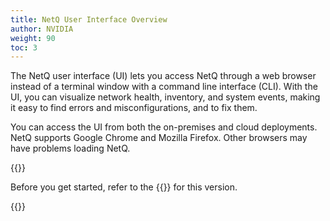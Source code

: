 ```yaml
---
title: NetQ User Interface Overview
author: NVIDIA
weight: 90
toc: 3
---
```

The NetQ user interface (UI) lets you access NetQ through a web browser instead of a terminal window with a command line interface (CLI). With the UI, you can visualize network health, inventory, and system events, making it easy to find errors and misconfigurations, and to fix them.

You can access the UI from both the on-premises and cloud deployments. NetQ supports Google Chrome and Mozilla Firefox. Other browsers may have problems loading NetQ.

{{<notice tip>}}

Before you get started, refer to the {{<link title="NVIDIA Cumulus NetQ 4.2 Release Notes" text="release notes">}} for this version.

{{</notice>}}
